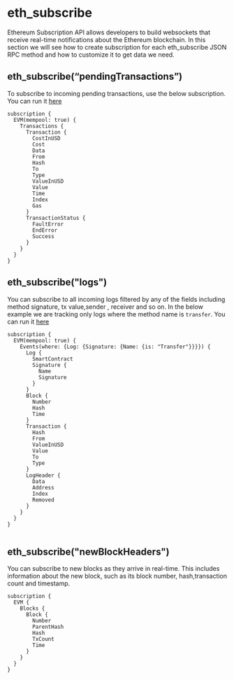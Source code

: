 # eth_subscribe

Ethereum Subscription API allows developers to build websockets that receive real-time notifications about the Ethereum blockchain. In this section we will see how to create subscription for each eth_subscribe JSON RPC method and how to customize it to get data we need.

<head>
  <meta name="title" content="eth_subscribe API - Ethereum - Real-Time Blockchain Event Subscription"/>
  <meta name="description" content="Subscribe to real-time Ethereum blockchain events, including new blocks, pending transactions, and logs, using the eth_subscribe API."/>
  <meta name="keywords" content="eth_subscribe API,Ethereum subscription API,Ethereum real-time data API,blockchain event subscription,Ethereum logs subscription,eth_subscribe documentation,Ethereum blockchain API,Ethereum web3 API,real-time blockchain data,crypto event subscription,new blocks,pending transactions"/>
  <meta name="robots" content="index, follow"/>
  <meta http-equiv="Content-Type" content="text/html; charset=utf-8"/>
  <meta name="language" content="English"/>

  <meta property="og:type" content="website" />
  <meta
    property="og:title"
    content="How to Subscribe to Real-Time Ethereum Events with eth_subscribe API"
  />
  <meta
    property="og:description"
    content="Subscribe to real-time Ethereum blockchain events, including new blocks, pending transactions, and logs, using the eth_subscribe API."
  />

  <meta property="twitter:card" content="summary_large_image"/>
  <meta property="twitter:title" content="How to Subscribe to Real-Time Ethereum Events with eth_subscribe API"/>
  <meta property="twitter:description" content="Subscribe to real-time Ethereum blockchain events, including new blocks, pending transactions, and logs, using the eth_subscribe API."/>
</head>

## eth_subscribe(“pendingTransactions”)

To subscribe to incoming pending transactions, use the below subscription. You can run it [here](https://ide.bitquery.io/eth_subscribependingTransactions)

```
subscription {
  EVM(mempool: true) {
    Transactions {
      Transaction {
        CostInUSD
        Cost
        Data
        From
        Hash
        To
        Type
        ValueInUSD
        Value
        Time
        Index
        Gas
      }
      TransactionStatus {
        FaultError
        EndError
        Success
      }
    }
  }
}

```

## eth_subscribe("logs")

You can subscribe to all incoming logs filtered by any of the fields including method signature, tx value,sender , receiver and so on. In the below example we are tracking only logs where the method name is `transfer`. You can run it [here](https://ide.bitquery.io/eth_subscribelogs)

```
subscription {
  EVM(mempool: true) {
    Events(where: {Log: {Signature: {Name: {is: "Transfer"}}}}) {
      Log {
        SmartContract
        Signature {
          Name
          Signature
        }
      }
      Block {
        Number
        Hash
        Time
      }
      Transaction {
        Hash
        From
        ValueInUSD
        Value
        To
        Type
      }
      LogHeader {
        Data
        Address
        Index
        Removed
      }
    }
  }
}


```

## eth_subscribe("newBlockHeaders")

You can subscribe to new blocks as they arrive in real-time. This includes information about the new block, such as its block number, hash,transaction count and timestamp.

```
subscription {
  EVM {
    Blocks {
      Block {
        Number
        ParentHash
        Hash
        TxCount
        Time
      }
    }
  }
}

```
